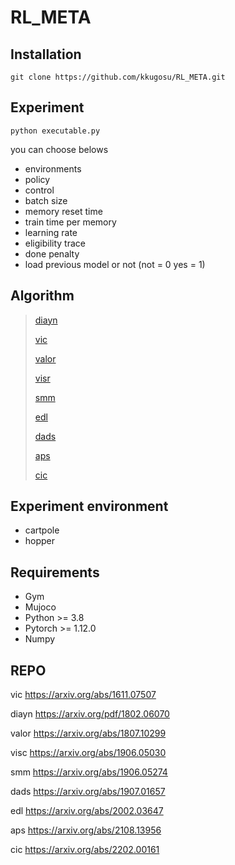 # RL_META

## Installation
```
git clone https://github.com/kkugosu/RL_META.git
```
## Experiment
```
python executable.py
```
you can choose belows
* environments 
* policy 
* control
* batch size
* memory reset time
* train time per memory
* learning rate
* eligibility trace
* done penalty
* load previous model or not (not = 0 yes = 1)

## Algorithm


> [diayn](https://github.com/kkugosu/RL_META/blob/master/Docs/diayn.md)
>
> [vic](https://github.com/kkugosu/RL_META/blob/master/Docs/vic.md)
>
> [valor](https://github.com/kkugosu/RL_META/blob/master/Docs/valor.md)
>
> [visr](https://github.com/kkugosu/RL_META/blob/master/Docs/visr.md)
>
> [smm](https://github.com/kkugosu/RL_META/blob/master/Docs/smm.md)
>
> [edl](https://github.com/kkugosu/RL_META/blob/master/Docs/edl.md)
>
> [dads](https://github.com/kkugosu/RL_META/blob/master/Docs/dads.md)
>
> [aps](https://github.com/kkugosu/RL_META/blob/master/Docs/aps.md)
>
> [cic](https://github.com/kkugosu/RL_META/blob/master/Docs/cic.md)

## Experiment environment

* cartpole
* hopper


## Requirements

* Gym
* Mujoco
* Python >= 3.8 
* Pytorch >= 1.12.0
* Numpy


## REPO

vic
https://arxiv.org/abs/1611.07507

diayn
https://arxiv.org/pdf/1802.06070

valor
https://arxiv.org/abs/1807.10299

visc
https://arxiv.org/abs/1906.05030

smm
https://arxiv.org/abs/1906.05274

dads
https://arxiv.org/abs/1907.01657

edl
https://arxiv.org/abs/2002.03647

aps
https://arxiv.org/abs/2108.13956

cic
https://arxiv.org/abs/2202.00161
